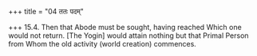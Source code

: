 +++
title = "04 ततः पदम्"

+++
15.4. Then that Abode must be sought, having reached Which one would not
return. \[The Yogin\] would attain nothing but that Primal Person from
Whom the old activity (world creation) commences.
